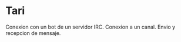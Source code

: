 # Tari
 Conexion con un bot de un servidor IRC.
 Conexion a un canal.
 Envio y recepcion de mensaje.
